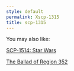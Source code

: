```yaml
---
style: default
permalink: Xscp-1315
title: scp-1315
---
```

You may also like:

[SCP-1514: Star Wars](http://scp-wiki.net/scp-1514)

[The Ballad of Region 352](http://scp-wiki.net/the-ballad-of-region-352)
